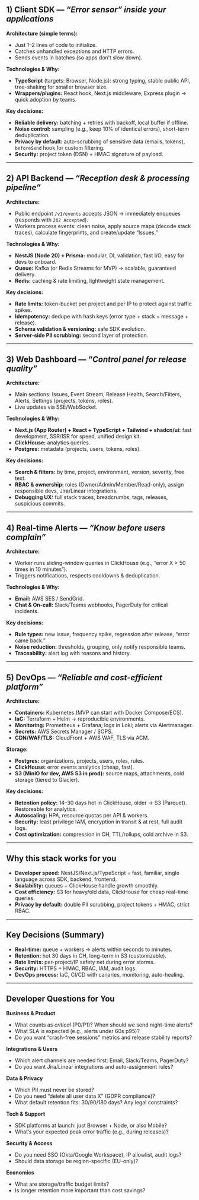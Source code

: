 
## 1) Client SDK — *“Error sensor” inside your applications*


**Architecture (simple terms):**

* Just 1–2 lines of code to initialize.
* Catches unhandled exceptions and HTTP errors.
* Sends events in batches (so apps don’t slow down).

**Technologies & Why:**

* **TypeScript** (targets: Browser, Node.js): strong typing, stable public API, tree-shaking for smaller browser size.
* **Wrappers/plugins:** React hook, Next.js middleware, Express plugin → quick adoption by teams.

**Key decisions:**

* **Reliable delivery:** batching + retries with backoff, local buffer if offline.
* **Noise control:** sampling (e.g., keep 10% of identical errors), short-term deduplication.
* **Privacy by default:** auto-scrubbing of sensitive data (emails, tokens), `beforeSend` hook for custom filtering.
* **Security:** project token (DSN) + HMAC signature of payload.

---

## 2) API Backend — *“Reception desk & processing pipeline”*

**Architecture:**

* Public endpoint `/v1/events` accepts JSON → immediately enqueues (responds with `202 Accepted`).
* Workers process events: clean noise, apply source maps (decode stack traces), calculate fingerprints, and create/update “Issues.”

**Technologies & Why:**

* **NestJS (Node 20) + Prisma:** modular, DI, validation, fast I/O, easy for devs to onboard.
* **Queue:** Kafka (or Redis Streams for MVP) → scalable, guaranteed delivery.
* **Redis:** caching & rate limiting, lightweight state management.

**Key decisions:**

* **Rate limits:** token-bucket per project and per IP to protect against traffic spikes.
* **Idempotency:** dedupe with hash keys (error type + stack + message + release).
* **Schema validation & versioning:** safe SDK evolution.
* **Server-side PII scrubbing:** second layer of protection.

---

## 3) Web Dashboard — *“Control panel for release quality”*

**Architecture:**

* Main sections: Issues, Event Stream, Release Health, Search/Filters, Alerts, Settings (projects, tokens, roles).
* Live updates via SSE/WebSocket.

**Technologies & Why:**

* **Next.js (App Router) + React + TypeScript + Tailwind + shadcn/ui:** fast development, SSR/ISR for speed, unified design kit.
* **ClickHouse:** analytics queries.
* **Postgres:** metadata (projects, users, tokens, roles).

**Key decisions:**

* **Search & filters:** by time, project, environment, version, severity, free text.
* **RBAC & ownership:** roles (Owner/Admin/Member/Read-only), assign responsible devs, Jira/Linear integrations.
* **Debugging UX:** full stack traces, breadcrumbs, tags, releases, suspicious commits.

---

## 4) Real-time Alerts — *“Know before users complain”*

**Architecture:**

* Worker runs sliding-window queries in ClickHouse (e.g., “error X > 50 times in 10 minutes”).
* Triggers notifications, respects cooldowns & deduplication.

**Technologies & Why:**

* **Email:** AWS SES / SendGrid.
* **Chat & On-call:** Slack/Teams webhooks, PagerDuty for critical incidents.

**Key decisions:**

* **Rule types:** new issue, frequency spike, regression after release, “error came back.”
* **Noise reduction:** thresholds, grouping, only notify responsible teams.
* **Traceability:** alert log with reasons and history.

---

## 5) DevOps — *“Reliable and cost-efficient platform”*

**Architecture:**

* **Containers:** Kubernetes (MVP can start with Docker Compose/ECS).
* **IaC:** Terraform + Helm → reproducible environments.
* **Monitoring:** Prometheus + Grafana; logs in Loki; alerts via Alertmanager.
* **Secrets:** AWS Secrets Manager / SOPS.
* **CDN/WAF/TLS:** CloudFront + AWS WAF, TLS via ACM.

**Storage:**

* **Postgres:** organizations, projects, users, roles, rules.
* **ClickHouse:** error events analytics (cheap, fast).
* **S3 (MinIO for dev, AWS S3 in prod):** source maps, attachments, cold storage (tiered to Glacier).

**Key decisions:**

* **Retention policy:** 14–30 days hot in ClickHouse, older → S3 (Parquet). Restoreable for analytics.
* **Autoscaling:** HPA, resource quotas per API & workers.
* **Security:** least privilege IAM, encryption in transit & at rest, full audit logs.
* **Cost optimization:** compression in CH, TTL/rollups, cold archive in S3.

---

## Why this stack works for you

* **Developer speed:** NestJS/Next.js/TypeScript = fast, familiar, single language across SDK, backend, frontend.
* **Scalability:** queues + ClickHouse handle growth smoothly.
* **Cost efficiency:** S3 for heavy/old data, ClickHouse for cheap real-time queries.
* **Privacy by default:** double PII scrubbing, project tokens + HMAC, strict RBAC.

---

## Key Decisions (Summary)

* **Real-time:** queue + workers → alerts within seconds to minutes.
* **Retention:** hot 30 days in CH, long-term in S3 (customizable).
* **Rate limits:** per-project/IP safety net during error storms.
* **Security:** HTTPS + HMAC, RBAC, IAM, audit logs.
* **DevOps process:** IaC, CI/CD with canaries, monitoring, auto-healing.

---

## Developer Questions for You

**Business & Product**

* What counts as *critical* (P0/P1)? When should we send night-time alerts?
* What SLA is expected (e.g., alerts under 60s p95)?
* Do you want “crash-free sessions” metrics and release stability reports?

**Integrations & Users**

* Which alert channels are needed first: Email, Slack/Teams, PagerDuty?
* Do you want Jira/Linear integrations and auto-assignment rules?

**Data & Privacy**

* Which PII must never be stored?
* Do you need “delete all user data X” (GDPR compliance)?
* What default retention fits: 30/90/180 days? Any legal constraints?

**Tech & Support**

* SDK platforms at launch: just Browser + Node, or also Mobile?
* What’s your expected peak error traffic (e.g., during releases)?

**Security & Access**

* Do you need SSO (Okta/Google Workspace), IP allowlist, audit logs?
* Should data storage be region-specific (EU-only)?

**Economics**

* What are storage/traffic budget limits?
* Is longer retention more important than cost savings?

